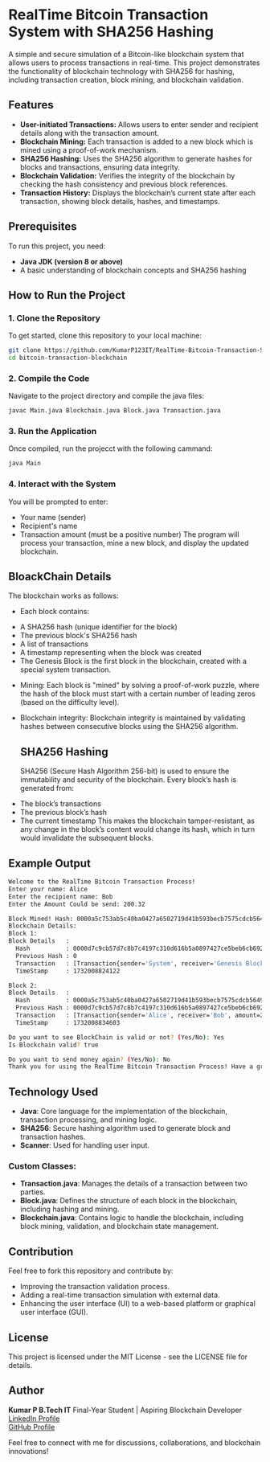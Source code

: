 # RealTime Bitcoin Transaction System with SHA256 Hashing

A simple and secure simulation of a Bitcoin-like blockchain system that allows users to process transactions in real-time. This project demonstrates the functionality of blockchain technology with SHA256 for hashing, including transaction creation, block mining, and blockchain validation.

## Features
- **User-initiated Transactions:** Allows users to enter sender and recipient details along with the transaction amount.
- **Blockchain Mining:** Each transaction is added to a new block which is mined using a proof-of-work mechanism.
- **SHA256 Hashing:** Uses the SHA256 algorithm to generate hashes for blocks and transactions, ensuring data integrity.
- **Blockchain Validation:** Verifies the integrity of the blockchain by checking the hash consistency and previous block references.
- **Transaction History:** Displays the blockchain’s current state after each transaction, showing block details, hashes, and timestamps.

## Prerequisites
To run this project, you need:
- **Java JDK (version 8 or above)**
- A basic understanding of blockchain concepts and SHA256 hashing

## How to Run the Project

### 1. Clone the Repository
To get started, clone this repository to your local machine:
```bash
git clone https://github.com/KumarP123IT/RealTime-Bitcoin-Transaction-System.git
cd bitcoin-transaction-blockchain
```
### 2. Compile the Code
Navigate to the project directory and compile the java files:
```bash
javac Main.java Blockchain.java Block.java Transaction.java
```
### 3. Run the Application
Once compiled, run the projecct with the following cammand:
```bash
java Main
```
### 4. Interact with the System
You will be prompted to enter:

  - Your name (sender)
  - Recipient's name
  - Transaction amount (must be a positive number)
The program will process your transaction, mine a new block, and display the updated blockchain.

## BloackChain Details
The blockchain works as follows:

* Each block contains:

 - A SHA256 hash (unique identifier for the block)
 - The previous block's SHA256 hash
 - A list of transactions
 - A timestamp representing when the block was created
 - The Genesis Block is the first block in the blockchain, created with a special system transaction.

* Mining: Each block is "mined" by solving a proof-of-work puzzle, where the hash of the block must start with a certain number of leading zeros (based on the difficulty level).

* Blockchain integrity: Blockchain integrity is maintained by validating hashes between consecutive blocks using the SHA256 algorithm.

  ## SHA256 Hashing
   SHA256 (Secure Hash Algorithm 256-bit) is used to ensure the immutability and security of the blockchain. Every block’s hash is generated from:

 - The block’s transactions
 - The previous block’s hash
 - The current timestamp
This makes the blockchain tamper-resistant, as any change in the block’s content would change its hash, which in turn would invalidate the subsequent blocks.

## Example Output 

```bash
Welcome to the RealTime Bitcoin Transaction Process!
Enter your name: Alice
Enter the recipient name: Bob
Enter the Amount Could be send: 200.32

Block Mined! Hash: 0000a5c753ab5c40ba0427a6502719d41b593becb7575cdcb5649c945bfa2372
Blockchain Details:
Block 1:
Block Details   : 
  Hash          : 0000d7c9cb57d7c8b7c4197c310d616b5a0897427ce5beb6cb6923c5d5c60954
  Previous Hash : 0
  Transaction   : [Transaction{sender='System', receiver='Genesis Block', amount=0.0}]
  TimeStamp     : 1732008824122

Block 2:
Block Details   : 
  Hash          : 0000a5c753ab5c40ba0427a6502719d41b593becb7575cdcb5649c945bfa2372
  Previous Hash : 0000d7c9cb57d7c8b7c4197c310d616b5a0897427ce5beb6cb6923c5d5c60954
  Transaction   : [Transaction{sender='Alice', receiver='Bob', amount=200.32}]
  TimeStamp     : 1732008834603

Do you want to see BlockChain is valid or not? (Yes/No): Yes
Is Blockchain valid? true

Do you want to send money again? (Yes/No): No
Thank you for using the RealTime Bitcoin Transaction Process! Have a great day.
```

## Technology Used 

 - **Java**: Core language for the implementation of the blockchain, transaction processing, and mining logic.
 - **SHA256**: Secure hashing algorithm used to generate block and transaction hashes.
 - **Scanner**: Used for handling user input.

### Custom Classes:

 - **Transaction.java**: Manages the details of a transaction between two parties.
 - **Block.java**: Defines the structure of each block in the blockchain, including hashing and mining.
 - **Blockchain.java**: Contains logic to handle the blockchain, including block mining, validation, and blockchain state management.


## Contribution
Feel free to fork this repository and contribute by:

 - Improving the transaction validation process.
 - Adding a real-time transaction simulation with external data.
 - Enhancing the user interface (UI) to a web-based platform or graphical user interface (GUI).

## License 
This project is licensed under the MIT License - see the LICENSE file for details.


## Author
**Kumar P B.Tech IT** 
Final-Year Student | Aspiring Blockchain Developer  
[LinkedIn Profile](https://www.linkedin.com/in/kumar-p-bbbbb3252/)  
[GitHub Profile](https://github.com/KumarP123IT/)

Feel free to connect with me for discussions, collaborations, and blockchain innovations!

